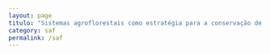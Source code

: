 ```yaml
---
layout: page
titulo: "Sistemas agroflorestais como estratégia para a conservação de matas ciliares e nascentes"
category: saf
permalink: /saf
---
```

